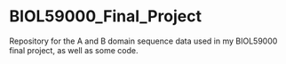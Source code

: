 # BIOL59000_Final_Project
Repository for the A and B domain sequence data used in my BIOL59000 final project, as well as some code. 
